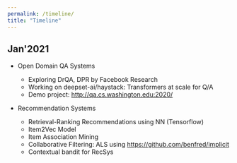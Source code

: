 ```yaml
---
permalink: /timeline/
title: "Timeline"
---
```


## Jan'2021

- Open Domain QA Systems
    -   Exploring DrQA, DPR by Facebook Research
    -   Working on deepset-ai/haystack: Transformers at scale for Q/A
    -   Demo project: http://qa.cs.washington.edu:2020/

- Recommendation Systems
    -   Retrieval-Ranking Recommendations using NN (Tensorflow)
    -   Item2Vec Model
    -   Item Association Mining
    -   Collaborative Filtering: ALS using https://github.com/benfred/implicit
    -   Contextual bandit for RecSys